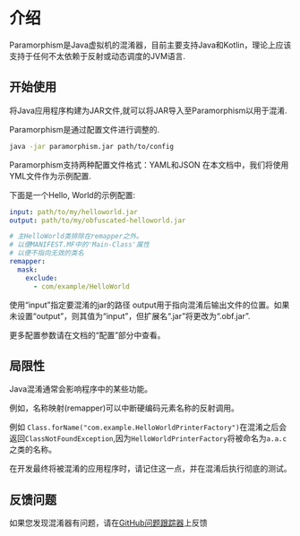 # 介绍

Paramorphism是Java虚拟机的混淆器，目前主要支持Java和Kotlin，理论上应该支持于任何不太依赖于反射或动态调度的JVM语言.

## 开始使用

将Java应用程序构建为JAR文件,就可以将JAR导入至Paramorphism以用于混淆.

Paramorphism是通过配置文件进行调整的.

```sh
java -jar paramorphism.jar path/to/config
```

Paramorphism支持两种配置文件格式：YAML和JSON 在本文档中，我们将使用YML文件作为示例配置.

下面是一个Hello, World的示例配置:

```yml
input: path/to/my/helloworld.jar
output: path/to/my/obfuscated-helloworld.jar

# 主HelloWorld类排除在remapper之外。
# 以便MANIFEST.MF中的'Main-Class'属性
# 以便不指向无效的类名
remapper:
  mask:
    exclude:
      - com/example/HelloWorld
```

使用“input”指定要混淆的jar的路径 output用于指向混淆后输出文件的位置。如果未设置“output”，则其值为“input”，但扩展名“.jar”将更改为“.obf.jar”.

更多配置参数请在文档的“配置”部分中查看。

## 局限性

Java混淆通常会影响程序中的某些功能。

例如，名称映射(remapper)可以中断硬编码元素名称的反射调用。

例如 `Class.forName("com.example.HelloWorldPrinterFactory")`在混淆之后会返回`ClassNotFoundException`,因为`HelloWorldPrinterFactory`将被命名为`a.a.c`之类的名称。

在开发最终将被混淆的应用程序时，请记住这一点，并在混淆后执行彻底的测试。

## 反馈问题

如果您发现混淆器有问题，请在[GitHub问题跟踪器](https://github.com/SerenityEnterprises/paramorphism-issues/)上反馈
